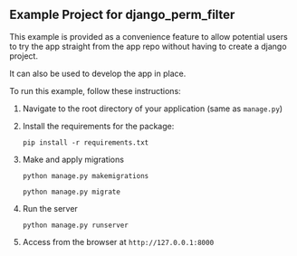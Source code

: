 ## Example Project for django_perm_filter

This example is provided as a convenience feature to allow potential users to try the app straight from the app repo without having to create a django project.

It can also be used to develop the app in place.

To run this example, follow these instructions:

1.  Navigate to the root directory of your application (same as `manage.py`)
2.  Install the requirements for the package:

        pip install -r requirements.txt

3.  Make and apply migrations

        python manage.py makemigrations

        python manage.py migrate

4.  Run the server

        python manage.py runserver

5.  Access from the browser at `http://127.0.0.1:8000`
